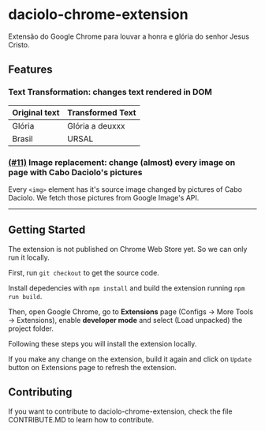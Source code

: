 # daciolo-chrome-extension

Extensão do Google Chrome para louvar a honra e glória do senhor Jesus Cristo.

## Features

### **Text Transformation**: changes text rendered in DOM

Original text | Transformed Text
------------- | ----------------
Glória | Glória a deuxxx
Brasil | URSAL

### [(#11)](https://github.com/rudnetto/daciolo-chrome-extension/issues/11) **Image replacement**: change (almost) every image on page with Cabo Daciolo's pictures

Every `<img>` element has it's source image changed by pictures of Cabo Daciolo. We fetch those pictures from Google Image's API.

---

## Getting Started

The extension is not published on Chrome Web Store yet. So we can only run it locally.

First, run `git checkout` to get the source code.

Install depedencies with `npm install` and build the extension running `npm run build`.

Then, open Google Chrome, go to **Extensions** page (Configs -> More Tools -> Extensions), enable **developer mode** and select (Load unpacked) the project folder.

Following these steps you will install the extension locally.

If you make any change on the extension, build it again and click on `Update` button on Extensions page to refresh the extension.

## Contributing

If you want to contribute to daciolo-chrome-extension, check the file CONTRIBUTE.MD to learn how to contribute.
